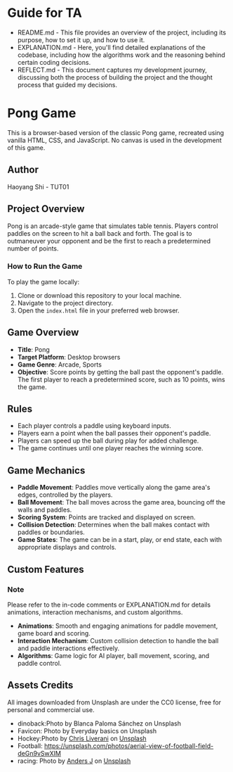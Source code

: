 # Guide for TA

- README.md - This file provides an overview of the project, including its purpose, how to set it up, and how to use it.
- EXPLANATION.md - Here, you'll find detailed explanations of the codebase, including how the algorithms work and the reasoning behind certain coding decisions.
- REFLECT.md - This document captures my development journey, discussing both the process of building the project and the thought process that guided my decisions.

# Pong Game

This is a browser-based version of the classic Pong game, recreated using vanilla HTML, CSS, and JavaScript. No canvas is used in the development of this game.

## Author

Haoyang Shi - TUT01

## Project Overview

Pong is an arcade-style game that simulates table tennis. Players control paddles on the screen to hit a ball back and forth. The goal is to outmaneuver your opponent and be the first to reach a predetermined number of points.

### How to Run the Game

To play the game locally:

1. Clone or download this repository to your local machine.
2. Navigate to the project directory.
3. Open the `index.html` file in your preferred web browser.

## Game Overview

- **Title**: Pong
- **Target Platform**: Desktop browsers
- **Game Genre**: Arcade, Sports
- **Objective**: Score points by getting the ball past the opponent's paddle. The first player to reach a predetermined score, such as 10 points, wins the game.

## Rules

- Each player controls a paddle using keyboard inputs.
- Players earn a point when the ball passes their opponent's paddle.
- Players can speed up the ball during play for added challenge.
- The game continues until one player reaches the winning score.

## Game Mechanics

- **Paddle Movement**: Paddles move vertically along the game area's edges, controlled by the players.
- **Ball Movement**: The ball moves across the game area, bouncing off the walls and paddles.
- **Scoring System**: Points are tracked and displayed on screen.
- **Collision Detection**: Determines when the ball makes contact with paddles or boundaries.
- **Game States**: The game can be in a start, play, or end state, each with appropriate displays and controls.



## Custom Features

### Note

Please refer to the in-code comments or EXPLANATION.md for details animations, interaction mechanisms, and custom algorithms.

- **Animations**: Smooth and engaging animations for paddle movement, game board and scoring.
- **Interaction Mechanism**: Custom collision detection to handle the ball and paddle interactions effectively.
- **Algorithms**: Game logic for AI player, ball movement, scoring, and paddle control.


## Assets Credits

All images downloaded from Unsplash are under the CC0 license, free for personal and commercial use.

- dinoback:Photo by Blanca Paloma Sánchez on Unsplash
- Favicon: Photo by Everyday basics on Unsplash
- Hockey:Photo by <a href="https://unsplash.com/@chrisliverani?utm_content=creditCopyText&utm_medium=referral&utm_source=unsplash">Chris Liverani</a> on <a href="https://unsplash.com/photos/red-and-white-hockey-goal-5oZ9uVx7buc?utm_content=creditCopyText&utm_medium=referral&utm_source=unsplash">Unsplash</a>
- Football: https://unsplash.com/photos/aerial-view-of-football-field-deGn9vSwXIM
- racing: Photo by <a href="https://unsplash.com/@aj5tdt?utm_content=creditCopyText&utm_medium=referral&utm_source=unsplash">Anders J</a> on <a href="https://unsplash.com/photos/red-and-white-wooden-wall-MekXOhHQVY4?utm_content=creditCopyText&utm_medium=referral&utm_source=unsplash">Unsplash</a>